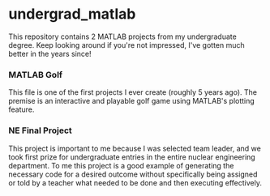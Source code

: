 # undergrad_matlab
This repository contains 2 MATLAB projects from my undergraduate degree. Keep looking around if you're not impressed, I've gotten much better in the years since!

### MATLAB Golf
This file is one of the first projects I ever create (roughly 5 years ago). The premise is an interactive and playable golf game using MATLAB's plotting feature.

### NE Final Project
This project is important to me because I was selected team leader, and we took first prize for undergraduate entries in the entire nuclear engineering department. To me this project is a good example of generating the necessary code for a desired outcome without specifically being assigned or told by a teacher what needed to be done and then executing effectively.

